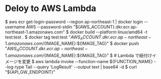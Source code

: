
# Deloy to AWS Lambda

$ aws ecr get-login-password --region ap-northeast-1 | docker login --username AWS --password-stdin "${AWS_ACCOUNT}.dkr.ecr.ap-northeast-1.amazonaws.com"
$ docker build --platform linux/amd64 -t test:test .
$ docker tag test:test "${AWS_ACCOUNT}.dkr.ecr.ap-northeast-1.amazonaws.com/${IMAGE_NAME}:${IMAGE_TAG}"
$ docker push "${AWS_ACCOUNT}.dkr.ecr.ap-northeast-1.amazonaws.com/${IMAGE_NAME}:${IMAGE_TAG}"
$ # Lambda で紐付けイメージを変更
$ aws lambda invoke --function-name ${FUNCTION_NAME} --log-type Tail --query 'LogResult' --output text | base64 -d
$ curl "${API_GW_ENDPOINT}"
